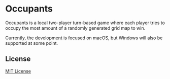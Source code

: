 # Occupants

Occupants is a local two-player turn-based game where each player tries to occupy the most amount of a randomly
generated grid map to win.

Currently, the development is focused on macOS, but Windows will also be supported at some point.

## License

[MIT License](https://github.com/iozsaygi/occupants/blob/main/LICENSE)
